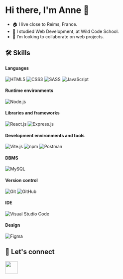 # Hi there, I'm Anne 👋

- 🏠 I live close to Reims, France.
- 🌱 I studied Web Development, at Wild Code School.
- 👯 I’m looking to collaborate on web projects.

## 🛠️ Skills 

#### Languages

![HTML5](https://img.shields.io/badge/HTML5-E34F26?style=for-the-badge&logo=html5&logoColor=white)
![CSS3](https://img.shields.io/badge/CSS3-1572B6?style=for-the-badge&logo=css3&logoColor=white)
![SASS](https://img.shields.io/badge/Sass-CC6699?style=for-the-badge&logo=sass&logoColor=white)
![JavaScript](https://img.shields.io/badge/JavaScript-F7DF1E?logo=javascript&logoColor=black&style=for-the-badge)


#### Runtime environments
![Node.js](https://img.shields.io/badge/-Node.js-393?logo=Node.js&logoColor=white&style=for-the-badge)


#### Libraries and frameworks
![React.js](https://img.shields.io/badge/-React.js-61dafb?logo=React&logoColor=333&style=for-the-badge)
![Express.js](https://img.shields.io/badge/-Express.js-black?logo=Express&logoColor=white&style=for-the-badge)


#### Development environments and tools
![Vite.js](https://img.shields.io/badge/-Vite.js-646cff?logo=Vite&logoColor=white&style=for-the-badge)
![npm](https://img.shields.io/badge/-npm-cb3837?logo=npm&logoColor=white&style=for-the-badge)
![Postman](https://img.shields.io/badge/-Postman-ff6c37?logo=Postman&logoColor=white&style=for-the-badge)


#### DBMS
![MySQL](https://img.shields.io/badge/-MySQL-4479a1?logo=MySQL&logoColor=white&style=for-the-badge)


#### Version control
![Git](https://img.shields.io/badge/-Git-f05032?logo=Git&logoColor=white&style=for-the-badge)
![GitHub](https://img.shields.io/badge/-GitHub-181717?logo=GitHub&logoColor=white&style=for-the-badge)


#### IDE
![Visual Studio Code](https://img.shields.io/badge/-VS%20Code-007acc?logo=VisualStudioCode&logoColor=white&style=for-the-badge)


#### Design
![Figma](https://img.shields.io/badge/-Figma-f24e1e?logo=Figma&logoColor=white&style=for-the-badge)


## 🤝 Let's connect

<a href="https://www.linkedin.com/in/anne-louis-3326b826b/"><img src="https://cdn2.iconfinder.com/data/icons/social-media-2285/512/1_Linkedin_unofficial_colored_svg-128.png" width="40"></a>
